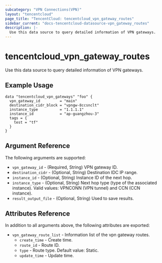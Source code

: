 ```yaml
---
subcategory: "VPN Connections(VPN)"
layout: "tencentcloud"
page_title: "TencentCloud: tencentcloud_vpn_gateway_routes"
sidebar_current: "docs-tencentcloud-datasource-vpn_gateway_routes"
description: |-
  Use this data source to query detailed information of VPN gateways.
---
```


# tencentcloud_vpn_gateway_routes

Use this data source to query detailed information of VPN gateways.

## Example Usage

```hcl
data "tencentcloud_vpn_gateways" "foo" {
  vpn_gateway_id         = "main"
  destination_cidr_block = "vpngw-8ccsnclt"
  instance_type          = "1.1.1.1"
  instance_id            = "ap-guangzhou-3"
  tags = {
    test = "tf"
  }
}
```

## Argument Reference

The following arguments are supported:

* `vpn_gateway_id` - (Required, String) VPN gateway ID.
* `destination_cidr` - (Optional, String) Destination IDC IP range.
* `instance_id` - (Optional, String) Instance ID of the next hop.
* `instance_type` - (Optional, String) Next hop type (type of the associated instance). Valid values: VPNCONN (VPN tunnel) and CCN (CCN instance).
* `result_output_file` - (Optional, String) Used to save results.

## Attributes Reference

In addition to all arguments above, the following attributes are exported:

* `vpn_gateway_route_list` - Information list of the vpn gateway routes.
  * `create_time` - Create time.
  * `route_id` - Route ID.
  * `type` - Route type. Default value: Static.
  * `update_time` - Update time.


